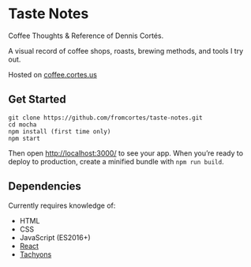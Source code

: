 # Taste Notes

Coffee Thoughts & Reference of Dennis Cortés.

A visual record of coffee shops, roasts, brewing methods, and tools I try out.

Hosted on [coffee.cortes.us](http://coffee.cortes.us)

## Get Started

```
git clone https://github.com/fromcortes/taste-notes.git
cd mocha
npm install (first time only)
npm start
```

Then open [http://localhost:3000/](http://localhost:3000/) to see your app.
When you’re ready to deploy to production, create a minified bundle with `npm run build`.


## Dependencies

Currently requires knowledge of:
- HTML
- CSS
- JavaScript (ES2016+)
- [React](https://facebook.github.io/react)
- [Tachyons](http://tachyons.io)
